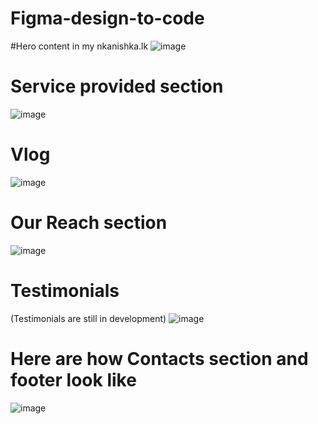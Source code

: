 # Figma-design-to-code

#Hero content in my nkanishka.lk
![image](https://github.com/user-attachments/assets/4f580c14-adb8-4e98-8f6b-ed754cd64ec4)

# Service provided section
![image](https://github.com/user-attachments/assets/d04e31c1-ac8d-4865-890d-acf81ecb8b85)

# Vlog
![image](https://github.com/user-attachments/assets/b6332f53-dc60-4c26-b733-38965cfc90a4)

# Our Reach section
![image](https://github.com/user-attachments/assets/e997a86c-ea4a-4304-94d6-9f27d432d730)

# Testimonials
(Testimonials are still in development)
![image](https://github.com/user-attachments/assets/1ac25cf4-c3bb-49d9-970a-8b4db3ceef63)

# Here are how Contacts section and footer look like
![image](https://github.com/user-attachments/assets/ea56b5be-19c7-4f2b-89fc-1ddc7484837a)
